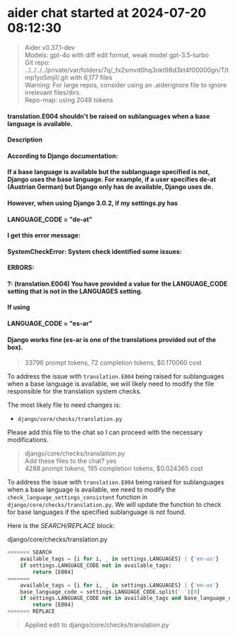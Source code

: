 
# aider chat started at 2024-07-20 08:12:30

> Aider v0.37.1-dev  
> Models: gpt-4o with diff edit format, weak model gpt-3.5-turbo  
> Git repo: ../../../../private/var/folders/7q/_fx2smvd0hq3nkt98d3kt4f00000gn/T/tmp1yo5mjil/.git with 6,177 files  
> Warning: For large repos, consider using an .aiderignore file to ignore irrelevant files/dirs.  
> Repo-map: using 2048 tokens  

#### translation.E004 shouldn't be raised on sublanguages when a base language is available.  
#### Description  
#### 	  
#### According to Django documentation:  
#### If a base language is available but the sublanguage specified is not, Django uses the base language. For example, if a user specifies de-at (Austrian German) but Django only has de available, Django uses de.  
#### However, when using Django 3.0.2, if my settings.py has  
#### LANGUAGE_CODE = "de-at"  
#### I get this error message:  
#### SystemCheckError: System check identified some issues:  
#### ERRORS:  
#### ?: (translation.E004) You have provided a value for the LANGUAGE_CODE setting that is not in the LANGUAGES setting.  
#### If using  
#### LANGUAGE_CODE = "es-ar"  
#### Django works fine (es-ar is one of the translations provided out of the box).  
> 33796 prompt tokens, 72 completion tokens, $0.170060 cost  

To address the issue with `translation.E004` being raised for sublanguages when a base language is available, we will likely need to modify the file responsible for the translation system checks.

The most likely file to need changes is:
- `django/core/checks/translation.py`

Please add this file to the chat so I can proceed with the necessary modifications.

> django/core/checks/translation.py  
> Add these files to the chat? yes  
> 4288 prompt tokens, 195 completion tokens, $0.024365 cost  

To address the issue with `translation.E004` being raised for sublanguages when a base language is available, we need to modify the `check_language_settings_consistent` function in `django/core/checks/translation.py`. We will update the function to check for base languages if the specified sublanguage is not found.

Here is the *SEARCH/REPLACE* block:

django/core/checks/translation.py
```python
<<<<<<< SEARCH
    available_tags = {i for i, _ in settings.LANGUAGES} | {'en-us'}
    if settings.LANGUAGE_CODE not in available_tags:
        return [E004]
=======
    available_tags = {i for i, _ in settings.LANGUAGES} | {'en-us'}
    base_language_code = settings.LANGUAGE_CODE.split('-')[0]
    if settings.LANGUAGE_CODE not in available_tags and base_language_code not in available_tags:
        return [E004]
>>>>>>> REPLACE
```

> Applied edit to django/core/checks/translation.py  
